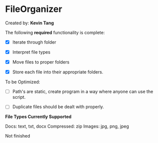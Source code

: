 # FileOrganizer

Created by: **Kevin Tang**

The following **required** functionality is complete:

* [x] Iterate through folder
* [x] Interpret file types
* [x] Move files to proper folders
* [x] Store each file into their appropriate folders.

  
To be Optimized:

* [ ] Path's are static, create program in a way where anyone can use the script.
* [ ] Duplicate files should be dealt with properly.


**File Types Currently Supported**

Docs: text, txt, docx
Compressed: zip
Images: jpg, png, jpeg


Not finished
